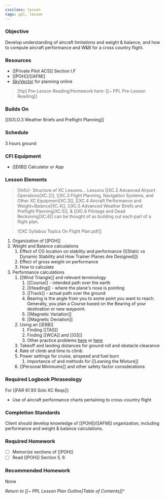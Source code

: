 ```yaml
---
cssclass: lesson
tags: ppl, lesson
---
```

### Objective
Develop understanding of aircraft limitations and weight & balance, and how to compute aircraft performance and W&B for a cross country flight.

### Resources
- [[Private Pilot ACS]] Section I.F
- [[POH]]/[[AFM]]
- [SkyVector](https://skyvector.com) for planning online

> [!tip] Pre-Lesson Reading/Homework here: [[~ PPL Pre-Lesson Reading]]

### Builds On
[[SOLO.3 Weather Briefs and Preflight Planning]]

### Schedule
3 hours ground

### CFI Equipment
- [[E6B]] Calculator or App

### Lesson Elements
> [!info]- Structure of XC Lessons...
> Lessons [[XC.2 Advanced Airport Operations|XC.2]], [[XC.3 Flight Planning, Navigation Systems, and Other XC Equipment|XC.3]], [[XC.4 Aircraft Performance and Weight+Balance|XC.4]], [[XC.5 Advanced Weather Briefs and Preflight Planning|XC.5]], & [[XC.6 Pilotage and Dead Reckoning|XC.6]] can be thought of as building out each part of a flight plan.
> 
> ![[XC Syllabus Topics On Flight Plan.pdf]]

1. Organization of [[POH]]
2. Weight and Balance calculations
	1. Effect of CG location on stability and performance ([[Static vs Dynamic Stability and How Trainer Planes Are Designed]])
	2. Effect of gross weight on performance
	3. How to calculate
3. Performance calculations
	1. [[Wind Triangle]] and relevant terminology
		1. [[Course]] - intended path over the earth
		2. [[Heading]] - where the plane's nose is pointing
		3. [[Track]] - actual path over the ground
		4. Bearing is the angle from you to some point you want to reach.  Generally, you plan a Course based on the Bearing of your destination or new waypoint.
		5. [[Magnetic Variation]]
		6. [[Magnetic Deviation]]
	2. Using an [[E6B]]
		1. Finding [[TAS]]
		2. Finding [[WCA]] and [[GS]]
		3. Other practice problems [here](https://e6b.org) or [here](https://flightapprentice.com/resources/exercises/e6b_workbook.pdf)
	3. Takeoff and landing distances for ground roll and obstacle clearance
	4. Rate of climb and time to climb
	5. Power settings for cruise, airspeed and fuel burn
		1. Importance of and methods for [[Leaning the Mixture]]
	6. [[Personal Minimums]] and other safety factor considerations 

### Required Logbook Phraseology
For [[FAR 61.93 Solo XC Reqs]]:
- Use of aircraft performance charts pertaining to cross-country flight

### Completion Standards
Client should develop knowledge of [[POH]]/[[AFM]] organization, including performance and weight & balance calculations.

### Required Homework
- [ ] Memorize sections of [[POH]]
- [ ] Read [[POH]] Section 5, 6

### Recommended Homework
None

*Return to [[~ PPL Lesson Plan Outline|Table of Contents]]^*